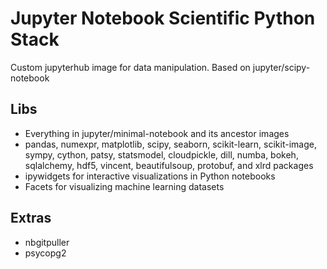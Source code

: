 # Jupyter Notebook Scientific Python Stack

Custom jupyterhub image for data manipulation. Based on jupyter/scipy-notebook 

## Libs
* Everything in jupyter/minimal-notebook and its ancestor images
* pandas, numexpr, matplotlib, scipy, seaborn, scikit-learn, scikit-image, sympy, cython, patsy, statsmodel, cloudpickle, dill, numba, bokeh, sqlalchemy, hdf5, vincent, beautifulsoup, protobuf, and xlrd packages
* ipywidgets for interactive visualizations in Python notebooks
* Facets for visualizing machine learning datasets

## Extras

* nbgitpuller 
* psycopg2
